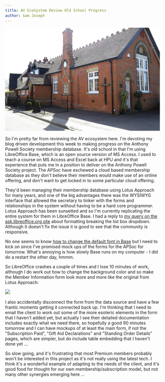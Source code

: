 ```yaml
---
title: AV EcoSystem Review Old School Progress
author: Sam Joseph
---
```


![bug](../images/old_school.jpg)

So I'm pretty far from reviewing the AV ecosystem here.  I'm devoting my blog driven development this week to making progress on the Anthony Powell Society membership database.  It's old school in that I'm using LibreOffice Base, which is an open source version of MS Access.  I used to teach a course on MS Access and Excel back at HPU and it's that experience that puts me in a position to deliver on the Anthony Powell Society project.  The APSoc have eschewed a cloud based membership database as they don't believe their members would make use of an online offering, and don't want to get locked in to some particular cloud offering.

They'd been managing their membership database using Lotus Approach for many years, and one of the big advantages there was the WYSIWYG interface that allowed the secretary to tinker with the forms and relationships in the system without having to be a hard core programmer.  Lotus Approach has been sunsetted and so I'm currently replicating the entire system for them in LibreOffice Base.  I had a reply to [my query on the ask.libreoffice.org site](https://ask.libreoffice.org/en/question/140023/base-list-box-dropdown-breaks-when-any-formatting-added/) about formatting breaking the list box dropdown. Although it doesn't fix the issue it is good to see that the community is responsive.

No one seems to know [how to change the default font in Base](https://ask.libreoffice.org/en/question/27384/how-to-change-the-default-font-in-libreoffice-base-form-wizard/) but I need to kick on since I've promised mock ups of the forms for the APSoc for tomorrow.  What's annoying is how slowly Base runs on my computer - I did do a restart the other day, hmmm.

So LibreOffice crashes a couple of times and I lose 10 minutes of work, although I do work out how to change the background color and so make the Member Information form look more and more like the original from Lotus Approach:

![](https://dl.dropbox.com/s/ph3redhshw4p0cm/Screenshot%202017-12-07%2011.48.14.png?dl=0)

I also accidentally disconnect the form from the data source and have a few frantic moments getting it connected back up.  I'm thinking that I need to email the client to work out some of the more esoteric elements in the form that I haven't added yet, but actually I see their detailed documentation includes exactly what we need there, so hopefully a good 90 minutes tomorrow and I can have mockups of at least the main form, if not the "Subscription Paid", "Gift Aid Declarations" and "Standing Order Details" pages, which are simpler, but do include table embedding that I haven't done yet ...

So slow going, and it's frustrating that most Premium members probably won't be interested in this project as it's not really using the latest tech.  I think it's a wonderful example of adapting to the needs of the client, and it's good food for thought for our own membership/subscription model, but not many other synergies emerging here ...
